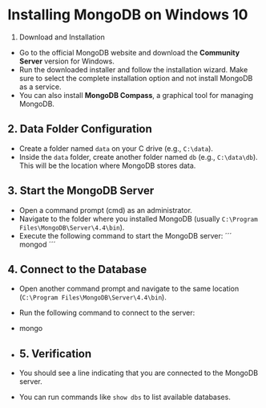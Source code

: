 # Installing MongoDB on Windows 10 ## 
1. Download and Installation
- Go to the official MongoDB website and download the **Community Server** version for Windows.
- Run the downloaded installer and follow the installation wizard. Make sure to select the complete installation option and not install MongoDB as a service.
- You can also install **MongoDB Compass**, a graphical tool for managing MongoDB.

## 2. Data Folder Configuration 
- Create a folder named `data` on your C drive (e.g., `C:\data`).
- Inside the `data` folder, create another folder named `db` (e.g., `C:\data\db`). This will be the location where MongoDB stores data.

## 3. Start the MongoDB Server 
- Open a command prompt (cmd) as an administrator.
- Navigate to the folder where you installed MongoDB (usually `C:\Program Files\MongoDB\Server\4.4\bin`).
- Execute the following command to start the MongoDB server:
´´´
  mongod
´´´

## 4. Connect to the Database
- Open another command prompt and navigate to the same location (`C:\Program Files\MongoDB\Server\4.4\bin`).
- Run the following command to connect to the server:

- mongo

- ## 5. Verification
- You should see a line indicating that you are connected to the MongoDB server.
- You can run commands like `show dbs` to list available databases.
